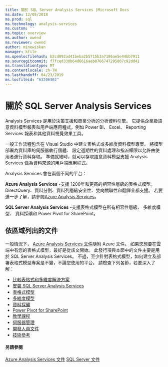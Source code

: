 ```yaml
---
title: 關於 SQL Server Analysis Services |Microsoft Docs
ms.date: 12/05/2018
ms.prod: sql
ms.technology: analysis-services
ms.custom: ''
ms.topic: overview
ms.author: owend
ms.reviewer: owend
author: minewiskan
manager: kfile
ms.openlocfilehash: b2cd892ad41beba2b5715b3a7186ae5e44bb7911
ms.sourcegitcommit: f7fced330b64d6616aeb8766747295807c92dd41
ms.translationtype: MT
ms.contentlocale: zh-TW
ms.lasthandoff: 04/23/2019
ms.locfileid: "63206362"
---
```

# <a name="about-sql-server-analysis-services"></a>關於 SQL Server Analysis Services

Analysis Services 是用於決策支援和商業分析的分析資料引擎。 它提供企業級語意資料模型報表和用戶端應用程式，例如 Power BI、 Excel、 Reporting Services 報表和其他資料視覺效果工具。

一般工作流程包含在 Visual Studio 中建立表格式或多維度資料模型專案、 將模型部署為資料庫的伺服器執行個體、 設定週期性的資料處理和指派權限以允許由使用者進行資料存取。 準備就緒時，就可以存取語意資料模型支援 Analysis Services 做為資料來源的用戶端應用程式。

Analysis Services 會在兩個不同的平台：

**Azure Analysis Services** -支援 1200年和更高的相容性層級的表格式模型。 DirectQuery、資料分割、資料列層級安全性、雙向關聯性和翻譯全都支援。 若要進一步了解，請參閱[Azure Analysis Services](https://docs.microsoft.com/azure/analysis-services/)。

**SQL Server Analysis Services** -支援表格式模型在所有相容性層級、 多維度模型、 資料採礦和 Power Pivot for SharePoint。

## <a name="documentation-by-area"></a>依區域列出的文件

一般情況下， [Azure Analysis Services 文件](https://docs.microsoft.com/azure/analysis-services/)隨附 Azure 文件。 如果您想要在雲端中有您的表格式模型，最好是從該文開始。 此發行項與本節中的文件主要是用於 SQL Server Analysis Services。 不過，至少針對表格式模型，如何建立及部署表格式模型專案是不變，不論您使用的平台。 請檢查下列各節，若要深入了解：

- [比較表格式和多維度解決方案](../analysis-services/comparing-tabular-and-multidimensional-solutions-ssas.md)
- [安裝 SQL Server Analysis Services](../analysis-services/instances/install-windows/install-analysis-services.md)
- [表格式模型](../analysis-services/tabular-models/tabular-models-ssas.md)
- [多維度模型](../analysis-services/multidimensional-models/multidimensional-models-ssas.md)
- [資料採礦](../analysis-services/data-mining/data-mining-ssas.md)
- [Power Pivot for SharePoint](../analysis-services/power-pivot-sharepoint/power-pivot-for-sharepoint-ssas.md)
- [教學課程](../analysis-services/analysis-services-tutorials-ssas.md)
- [伺服器管理](../analysis-services/instances/analysis-services-instance-management.md)
- [開發人員文件](analysis-services-developer-documentation.md)
- [技術參考](https://docs.microsoft.com/bi-reference/)

#### <a name="see-also"></a>另請參閱

[Azure Analysis Services 文件](https://docs.microsoft.com/azure/analysis-services/)
[SQL Server 文件](../sql-server/sql-server-technical-documentation.md)
